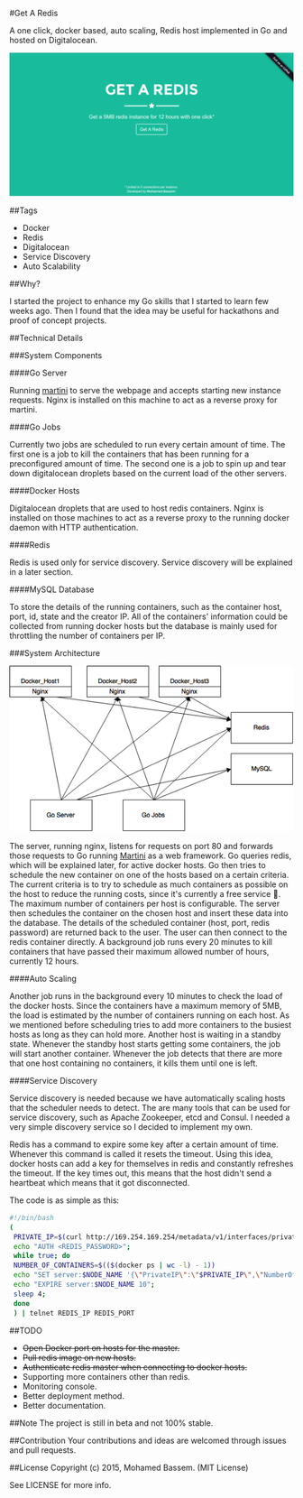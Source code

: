 #Get A Redis

A one click, docker based, auto scaling, Redis host implemented in Go and hosted on Digitalocean.

![Homepage](https://raw.githubusercontent.com/MohamedBassem/getaredis/master/imgs/GetARedisHomePage.png)

##Tags

- Docker
- Redis
- Digitalocean
- Service Discovery
- Auto Scalability

##Why?

I started the project to enhance my Go skills that I started to learn few weeks ago. Then I found that the idea may be useful for hackathons and proof of concept projects.

##Technical Details

###System Components

####Go Server

Running [martini](https://github.com/go-martini/martini) to serve the webpage and accepts starting new instance requests. Nginx is installed on this machine to act as a reverse proxy for martini.

####Go Jobs

Currently two jobs are scheduled to run every certain amount of time. The first one is a job to kill the containers that has been running for a preconfigured amount of time. The second one is a job to spin up and tear down digitalocean droplets based on the current load of the other servers.

####Docker Hosts

Digitalocean droplets that are used to host redis containers. Nginx is installed on those machines to act as a reverse proxy to the running docker daemon with HTTP authentication.

####Redis

Redis is used only for service discovery. Service discovery will be explained in a later section.

####MySQL Database

To store the details of the running containers, such as the container host, port, id, state and the creator IP. All of the containers' information could be collected from running docker hosts but the database is mainly used for throttling the number of containers per IP.

###System Architecture

![System Architecture](https://raw.githubusercontent.com/MohamedBassem/getaredis/master/imgs/SystemArchitecture.png)

The server, running nginx, listens for requests on port 80 and forwards those requests to Go running [Martini](https://github.com/go-martini/martini) as a web framework. Go queries redis, which will be explained later, for active docker hosts. Go then tries to schedule the new container on one of the hosts based on a certain criteria. The current criteria is to try to schedule as much containers as possible on the host to reduce the running costs, since it's currently a free service :grimacing:. The maximum number of containers per host is configurable. The server then schedules the container on the chosen host and insert these data into the database. The details of the scheduled container (host, port, redis password) are returned back to the user. The user can then connect to the redis container directly. A background job runs every 20 minutes to kill containers that have passed their maximum allowed number of hours, currently 12 hours.

####Auto Scaling

Another job runs in the background every 10 minutes to check the load of the docker hosts. Since the containers have a maximum memory of 5MB, the load is estimated by the number of containers running on each host. As we mentioned before scheduling tries to add more containers to the busiest hosts as long as they can hold more. Another host is waiting in a standby state. Whenever the standby host starts getting some containers, the job will start another container. Whenever the job detects that there are more that one host containing no containers, it kills them until one is left.

####Service Discovery

Service discovery is needed because we have automatically scaling hosts that the scheduler needs to detect. The are many tools that can be used for service discovery, such as Apache Zookeeper, etcd and Consul. I needed a very simple discovery service so I decided to implement my own.

Redis has a command to expire some key after a certain amount of time. Whenever this command is called it resets the timeout. Using this idea, docker hosts can add a key for themselves in redis and constantly refreshes the timeout. If the key times out, this means that the host didn't send a heartbeat which means that it got disconnected.

The code is as simple as this:
```bash
#!/bin/bash
(
 PRIVATE_IP=$(curl http://169.254.169.254/metadata/v1/interfaces/private/0/ipv4/address)
 echo "AUTH <REDIS_PASSWORD>";
 while true; do
 NUMBER_OF_CONTAINERS=$(($(docker ps | wc -l) - 1))
 echo "SET server:$NODE_NAME '{\"PrivateIP\":\"$PRIVATE_IP\",\"NumberOfContainers\":$NUMBER_OF_CONTAINERS}'";
 echo "EXPIRE server:$NODE_NAME 10";
 sleep 4;
 done
 ) | telnet REDIS_IP REDIS_PORT
```

##TODO
- ~~Open Docker port on hosts for the master.~~
- ~~Pull redis image on new hosts.~~
- ~~Authenticate redis master when connecting to docker hosts.~~
- Supporting more containers other than redis.
- Monitoring console.
- Better deployment method.
- Better documentation.

##Note
The project is still in beta and not 100% stable.

##Contribution
Your contributions and ideas are welcomed through issues and pull requests.

##License
Copyright (c) 2015, Mohamed Bassem. (MIT License)

See LICENSE for more info.

